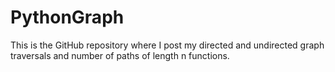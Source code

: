 # PythonGraph
This is the GitHub repository where I post my directed and undirected graph traversals and number of paths of length n functions.
